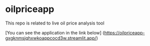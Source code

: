 # oilpriceapp
This repo is related to live oil price analysis tool

[You can see the application in the link below]
(https://oilpriceapp-gxgknmsjqhxwkoappcocd3w.streamlit.app/)
